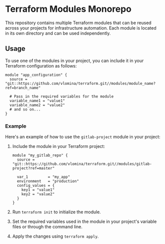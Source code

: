 # Terraform Modules Monorepo

This repository contains multiple Terraform modules that can be reused across your projects for infrastructure automation. Each module is located in its own directory and can be used independently.

## Usage

To use one of the modules in your project, you can include it in your Terraform configuration as follows:

```hcl
module "app_configuration" {
  source = "git::https://github.com/vlomina/terraform.git//modules/module_name?ref=branch_name"

  # Pass in the required variables for the module
  variable_name1 = "value1"
  variable_name2 = "value2"
  # and so on...
}
```

### Example

Here's an example of how to use the `gitlab-project` module in your project:

1. Include the module in your Terraform project:

    ```hcl
    module "my_gitlab_repo" {
      source = "git::https://github.com/vlomina/terraform.git//modules/gitlab-project?ref=master"

      var_1         = "my_app"
      environment   = "production"
      config_values = {
        key1 = "value1"
        key2 = "value2"
      }
    }
    ```

2. Run `terraform init` to initialize the module.
3. Set the required variables used in the module in your project's variable files or through the command line.
4. Apply the changes using `terraform apply`.
